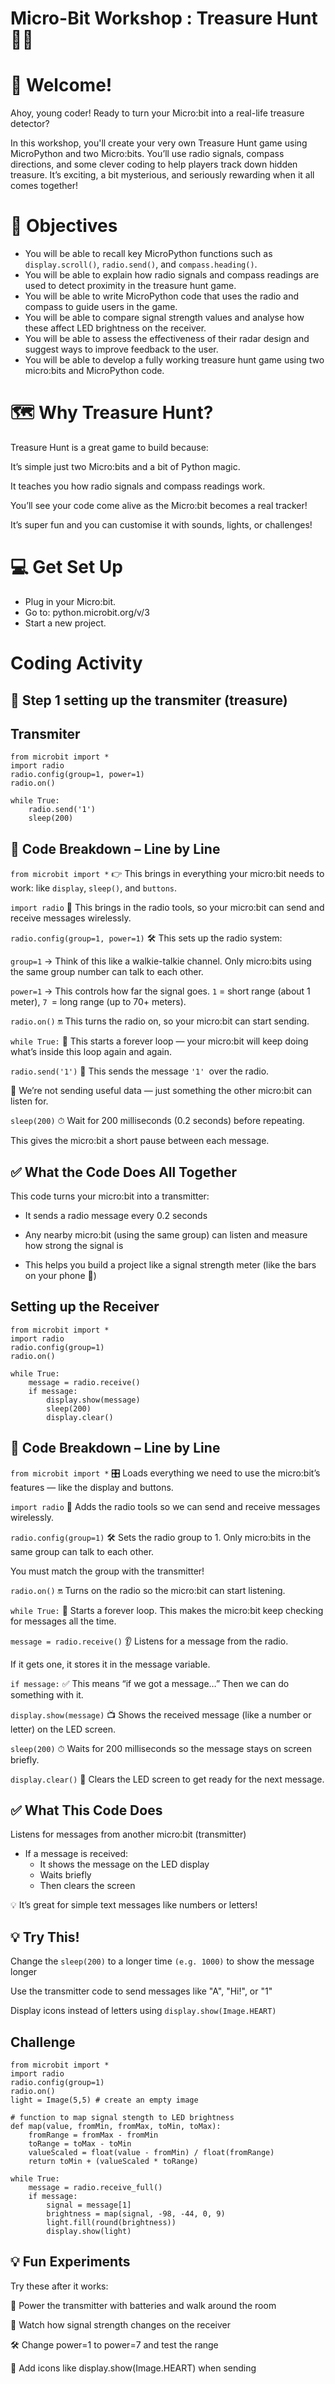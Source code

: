 #   Micro-Bit Workshop : Treasure Hunt 🏴‍☠️

# 👋 Welcome!
Ahoy, young coder! Ready to turn your Micro:bit into a real-life treasure detector?

In this workshop, you'll create your very own Treasure Hunt game using MicroPython and two Micro:bits. You’ll use radio signals, compass directions, and some clever coding to help players track down hidden treasure. It’s exciting, a bit mysterious, and seriously rewarding when it all comes together!

# 🧠 Objectives

- You will be able to recall key MicroPython functions such as `display.scroll()`, `radio.send()`, and `compass.heading()`.
- You will be able to explain how radio signals and compass readings are used to detect proximity in the treasure hunt game.
- You will be able to write MicroPython code that uses the radio and compass to guide users in the game.
- You will be able to compare signal strength values and analyse how these affect LED brightness on the receiver.
- You will be able to assess the effectiveness of their radar design and suggest ways to improve feedback to the user.
- You will be able to develop a fully working treasure hunt game using two micro:bits and MicroPython code.

# 🗺️ Why Treasure Hunt?
Treasure Hunt is a great game to build because:

It’s simple just two Micro:bits and a bit of Python magic.

It teaches you how radio signals and compass readings work.

You’ll see your code come alive as the Micro:bit becomes a real tracker!

It’s super fun and you can customise it with sounds, lights, or challenges!

# 💻 Get Set Up
- Plug in your Micro:bit.
- Go to: python.microbit.org/v/3
- Start a new project.

# Coding Activity

## 🧩 Step 1 setting up the transmiter (treasure)
## Transmiter
```
from microbit import *
import radio
radio.config(group=1, power=1)
radio.on()

while True:
    radio.send('1')
    sleep(200)
```

## 🧠 Code Breakdown – Line by Line

`from microbit import *`
👉 This brings in everything your micro:bit needs to work:
like `display`, `sleep()`, and `buttons`.

`import radio`
📡 This brings in the radio tools, so your micro:bit can send and receive messages wirelessly.

`radio.config(group=1, power=1)`
🛠 This sets up the radio system:

`group=1`
→ Think of this like a walkie-talkie channel.
Only micro:bits using the same group number can talk to each other.

`power=1`
→ This controls how far the signal goes.
`1` = short range (about 1 meter), `7 `= long range (up to 70+ meters).

`radio.on()`
🔛 This turns the radio on, so your micro:bit can start sending.

`while True:`
🔁 This starts a forever loop — your micro:bit will keep doing what’s inside this loop again and again.

`radio.send('1')`
📨 This sends the message `'1' `over the radio.

💬 We’re not sending useful data — just something the other micro:bit can listen for.

`sleep(200)`
⏱ Wait for 200 milliseconds (0.2 seconds) before repeating.

This gives the micro:bit a short pause between each message.

## ✅ What the Code Does All Together
This code turns your micro:bit into a transmitter:

* It sends a radio message every 0.2 seconds

* Any nearby micro:bit (using the same group) can listen and measure how strong the signal is

* This helps you build a project like a signal strength meter (like the bars on your phone 📶)


## Setting up the Receiver

```
from microbit import *
import radio
radio.config(group=1)
radio.on()

while True:
    message = radio.receive()
    if message:
        display.show(message)
        sleep(200)
        display.clear()

```
## 🧠 Code Breakdown – Line by Line
`from microbit import *`
🎛 Loads everything we need to use the micro:bit’s features — like the display and buttons.

`import radio`
📡 Adds the radio tools so we can send and receive messages wirelessly.

`radio.config(group=1)`
🛠 Sets the radio group to 1.
Only micro:bits in the same group can talk to each other.

You must match the group with the transmitter!

`radio.on()`
🔛 Turns on the radio so the micro:bit can start listening.

`while True:`
🔁 Starts a forever loop.
This makes the micro:bit keep checking for messages all the time.

`message = radio.receive()`
👂 Listens for a message from the radio.

If it gets one, it stores it in the message variable.

`if message:`
✅ This means “if we got a message…”
Then we can do something with it.

`display.show(message)`
📺 Shows the received message (like a number or letter) on the LED screen.

`sleep(200)`
⏱ Waits for 200 milliseconds so the message stays on screen briefly.

`display.clear()`
🧼 Clears the LED screen to get ready for the next message.

## ✅ What This Code Does
Listens for messages from another micro:bit (transmitter)

* If a message is received:
    * It shows the message on the LED display
    * Waits briefly
    * Then clears the screen

💡 It’s great for simple text messages like numbers or letters!

## 💡 Try This!
Change the `sleep(200)` to a longer time `(e.g. 1000)` to show the message longer

Use the transmitter code to send messages like "A", "Hi!", or "1"

Display icons instead of letters using `display.show(Image.HEART)`

## Challenge


```
from microbit import *
import radio
radio.config(group=1)
radio.on()
light = Image(5,5) # create an empty image

# function to map signal stength to LED brightness
def map(value, fromMin, fromMax, toMin, toMax):
    fromRange = fromMax - fromMin
    toRange = toMax - toMin
    valueScaled = float(value - fromMin) / float(fromRange)
    return toMin + (valueScaled * toRange)

while True:
    message = radio.receive_full()
    if message:
        signal = message[1]
        brightness = map(signal, -98, -44, 0, 9)
        light.fill(round(brightness))
        display.show(light)

```

## 💡 Fun Experiments
Try these after it works:

🔋 Power the transmitter with batteries and walk around the room

👀 Watch how signal strength changes on the receiver

🛠 Change power=1 to power=7 and test the range

🎨 Add icons like display.show(Image.HEART) when sending








